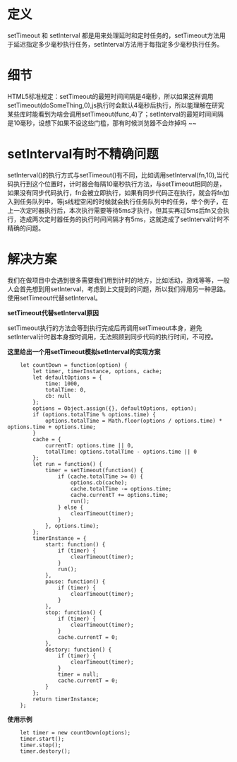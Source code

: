 # 定义

setTimeout 和 setInterval 都是用来处理延时和定时任务的，setTimeout方法用于延迟指定多少毫秒执行任务，setInterval方法用于每指定多少毫秒执行任务。
# 细节

 HTML5标准规定：setTimeout的最短时间间隔是4毫秒，所以如果这样调用setTimeout(doSomeThing,0),js执行时会默认4毫秒后执行，所以能理解在研究某些库时能看到为啥会调用setTimeout(func,4)了；setInterval的最短时间间隔是10毫秒，设想下如果不设这些门槛，那有时候浏览器不会炸掉吗 ~~

# setInterval有时不精确问题

setInterval()的执行方式与setTimeout()有不同，比如调用setInterval(fn,10),当代码执行到这个位置时，计时器会每隔10毫秒执行方法，与setTimeout相同的是，如果没有同步代码执行，fn会被立即执行，如果有同步代码正在执行，就会将fn加入到任务队列中，等js线程空闲的时候就会执行任务队列中的任务，举个例子，在上一次定时器执行后，本次执行需要等待5ms才执行，但其实再过5ms后fn又会执行，造成两次定时器任务的执行时间间隔才有5ms，这就造成了setInterval计时不精确的问题。

# 解决方案

我们在做项目中会遇到很多需要我们用到计时的地方，比如活动，游戏等等，一般人会首先想到用setInterval，考虑到上文提到的问题，所以我们得用另一种思路。使用setTimeout代替setInterval。

**setTimeout代替setInterval原因**

setTimeout执行的方法会等到执行完成后再调用setTimeout本身，避免setInterval计时器本身按时调用，无法照顾到同步代码的执行时间，不可控。

**这里给出一个用setTimeout模拟setInterval的实现方案**

```
    let countDown = function(option) {
        let timer, timerInstance, options, cache;
        let defaultOptions = {
            time: 1000,
            totalTime: 0,
            cb: null
        };
        options = Object.assign({}, defaultOptions, option);
        if (options.totalTime % options.time) {
            options.totalTime = Math.floor(options / options.time) * options.time + options.time;
        }
        cache = {
            currentT: options.time || 0,
            totalTime: options.totalTime - options.time || 0
        };
        let run = function() {
            timer = setTimeout(function() {
                if (cache.totalTime >= 0) {
                    options.cb(cache);
                    cache.totalTime -= options.time;
                    cache.currentT += options.time;
                    run();
                } else {
                    clearTimeout(timer);
                }
            }, options.time);
        };
        timerInstance = {
            start: function() {
                if (timer) {
                    clearTimeout(timer);
                }
                run();
            },
            pause: function() {
                if (timer) {
                    clearTimeout(timer);
                }
            },
            stop: function() {
                if (timer) {
                    clearTimeout(timer);
                }
                cache.currentT = 0;
            },
            destory: function() {
                if (timer) {
                    clearTimeout(timer);
                }
                timer = null;
                cache.currentT = 0;
            }
        };
        return timerInstance;
    };
```
**使用示例**

```
    let timer = new countDown(options);
    timer.start();
    timer.stop();
    timer.destory();
```